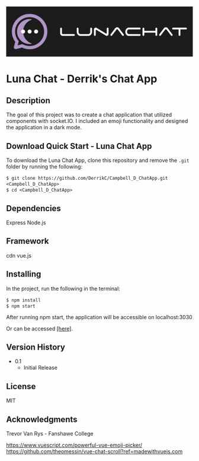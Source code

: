 ![lunachat Logo](/public/images/lunachat_logo_readme.svg)

# Luna Chat - Derrik's Chat App

## Description

The goal of this project was to create a chat application that utilized components with socket.IO. I included an emoji functionality and designed the application in a dark mode. 

## Download Quick Start - Luna Chat App

To download the Luna Chat App, clone this repository and remove the `.git` folder by running the following:

```console
$ git clone https://github.com/DerrikC/Campbell_D_ChatApp.git <Campbell_D_ChatApp>
$ cd <Campbell_D_ChatApp>
```

## Dependencies
Express
Node.js

## Framework
cdn vue.js

## Installing
In the project, run the following in the terminal:

```console
$ npm install
$ npm start
```

After running npm start, the application will be accessible on localhost:3030

Or can be accessed [[here]](https://campbell-d-chat-app.herokuapp.com).


## Version History

* 0.1
    * Initial Release

## License

MIT

## Acknowledgments

Trevor Van Rys - Fanshawe College

https://www.vuescript.com/powerful-vue-emoji-picker/
https://github.com/theomessin/vue-chat-scroll?ref=madewithvuejs.com

